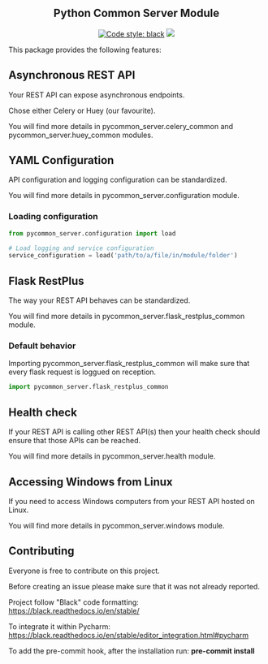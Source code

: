 <h2 align="center">Python Common Server Module</h2>

<p align="center">
<a href="https://github.com/ambv/black"><img alt="Code style: black" src="https://img.shields.io/badge/code%20style-black-000000.svg"></a>
<a href='https://pse.tools.digital.engie.com/drm-all.gem/job/team/view/Python%20modules/job/pycommon_server/job/master/'><img src='https://pse.tools.digital.engie.com/drm-all.gem/buildStatus/icon?job=team/pycommon_server/master'></a>
</p>

This package provides the following features:

## Asynchronous REST API ##

Your REST API can expose asynchronous endpoints.

Chose either Celery or Huey (our favourite).

You will find more details in pycommon_server.celery_common and pycommon_server.huey_common modules.

## YAML Configuration ##

API configuration and logging configuration can be standardized.

You will find more details in pycommon_server.configuration module.

### Loading configuration ###

```python
from pycommon_server.configuration import load

# Load logging and service configuration
service_configuration = load('path/to/a/file/in/module/folder')
```

## Flask RestPlus ##

The way your REST API behaves can be standardized.

You will find more details in pycommon_server.flask_restplus_common module.

### Default behavior ###

Importing pycommon_server.flask_restplus_common will make sure that every flask request is loggued on reception. 

```python
import pycommon_server.flask_restplus_common
```

## Health check ##

If your REST API is calling other REST API(s) then your health check should ensure that those APIs can be reached.

You will find more details in pycommon_server.health module.

## Accessing Windows from Linux ##

If you need to access Windows computers from your REST API hosted on Linux.

You will find more details in pycommon_server.windows module.

Contributing
------------

Everyone is free to contribute on this project.

Before creating an issue please make sure that it was not already reported.

Project follow "Black" code formatting: https://black.readthedocs.io/en/stable/

To integrate it within Pycharm: https://black.readthedocs.io/en/stable/editor_integration.html#pycharm

To add the pre-commit hook, after the installation run: **pre-commit install**

